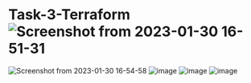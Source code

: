 # Task-3-Terraform![Screenshot from 2023-01-30 16-51-31](https://user-images.githubusercontent.com/99266660/215565034-00d1c18a-bde8-46a2-b923-3d457493b86a.png)
![Screenshot from 2023-01-30 16-54-58](https://user-images.githubusercontent.com/99266660/215565041-0176e928-c983-45d6-9665-8b6a55e7d8df.png)
![image](https://user-images.githubusercontent.com/99266660/215572023-8ee8967c-aab0-4e82-ad37-424b76e87b65.png)
![image](https://user-images.githubusercontent.com/99266660/215577572-7babfb2b-9044-4ace-8794-87426bea2420.png)
![image](https://user-images.githubusercontent.com/99266660/215577724-ffe5ecf8-6f67-4fd0-b459-7739414cbfa0.png)

